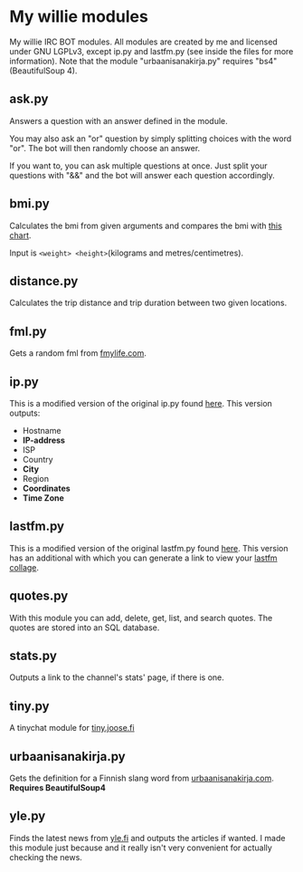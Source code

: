 My willie modules
=================

My willie IRC BOT modules. All modules are created by me and licensed under GNU
LGPLv3, except ip.py and lastfm.py (see inside the files for more information).
Note that the module "urbaanisanakirja.py" requires "bs4" (BeautifulSoup 4).

ask.py
------
Answers a question with an answer defined in the module.

You may also ask an "or" question by simply splitting choices with the word
"or". The bot will then randomly choose an answer.

If you want to, you can ask multiple questions at once. Just split your
questions with "&&" and the bot will answer each question accordingly.

bmi.py
------
Calculates the bmi from given arguments and compares the bmi with
[this chart](https://en.wikipedia.org/wiki/Body_mass_index#Categories).

Input is `<weight> <height>`(kilograms and metres/centimetres).

distance.py
-----------
Calculates the trip distance and trip duration between two given locations.

fml.py
------
Gets a random fml from [fmylife.com](http://fmylife.com).

ip.py
-----
This is a modified version of the original ip.py found
[here](https://github.com/embolalia/willie). This version outputs:
* Hostname
* **IP-address**
* ISP
* Country
* **City**
* Region
* **Coordinates**
* **Time Zone**

lastfm.py
---------
This is a modified version of the original lastfm.py found
[here](https://github.com/mulcare/willie-modules). This version has an
additional with which you can generate a link to view your
[lastfm collage](http://tapmusic.net/lastfm/).

quotes.py
---------
With this module you can add, delete, get, list, and search quotes. The quotes
are stored into an SQL database.

stats.py
--------
Outputs a link to the channel's stats' page, if there is one.

tiny.py
-------
A tinychat module for [tiny.joose.fi](http://tiny.joose.fi)

urbaanisanakirja.py
-------------------
Gets the definition for a Finnish slang word from
[urbaanisanakirja.com](http://urbaanisanakirja.com).
**Requires BeautifulSoup4**

yle.py
------
Finds the latest news from [yle.fi](http://yle.fi/uutiset/) and outputs the
articles if wanted. I made this module just because and it really isn't very
convenient for actually checking the news.
